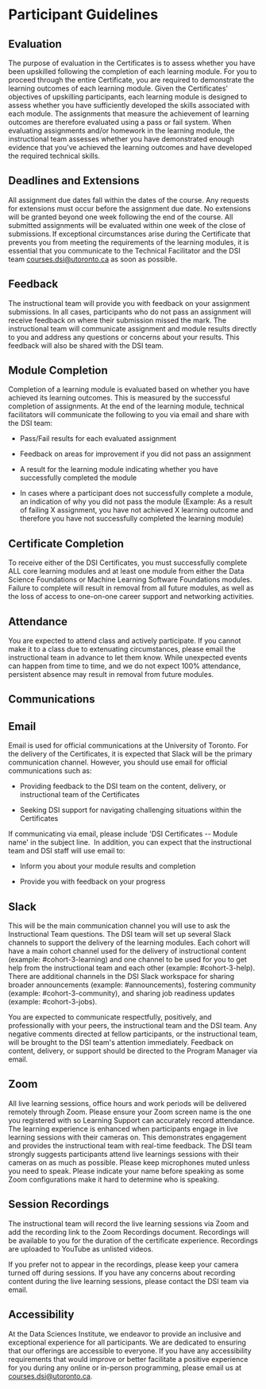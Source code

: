 # Participant Guidelines

## Evaluation

The purpose of evaluation in the Certificates is to assess whether you have been upskilled following the completion of each learning module. For you to proceed through the entire Certificate, you are required to demonstrate the learning outcomes of each learning module. Given the Certificates' objectives of upskilling participants, each learning module is designed to assess whether you have sufficiently developed the skills associated with each module. The assignments that measure the achievement of learning outcomes are therefore evaluated using a pass or fail system. When evaluating assignments and/or homework in the learning module, the instructional team assesses whether you have demonstrated enough evidence that you've achieved the learning outcomes and have developed the required technical skills. 

## Deadlines and Extensions

All assignment due dates fall within the dates of the course. Any requests for extensions must occur before the assignment due date. No extensions will be granted beyond one week following the end of the course. All submitted assignments will be evaluated within one week of the close of submissions. If exceptional circumstances arise during the Certificate that prevents you from meeting the requirements of the learning modules, it is essential that you communicate to the Technical Facilitator and the DSI team courses.dsi@utoronto.ca as soon as possible. 

## Feedback

The instructional team will provide you with feedback on your assignment submissions. In all cases, participants who do not pass an assignment will receive feedback on where their submission missed the mark. The instructional team will communicate assignment and module results directly to you and address any questions or concerns about your results. This feedback will also be shared with the DSI team. 

## Module Completion

Completion of a learning module is evaluated based on whether you have achieved its learning outcomes. This is measured by the successful completion of assignments. At the end of the learning module, technical facilitators will communicate the following to you via email and share with the DSI team: 

-   Pass/Fail results for each evaluated assignment 

-   Feedback on areas for improvement if you did not pass an assignment 

-   A result for the learning module indicating whether you have successfully completed the module 

-   In cases where a participant does not successfully complete a module, an indication of why you did not pass the module (Example: As a result of failing X assignment, you have not achieved X learning outcome and therefore you have not successfully completed the learning module) 

## Certificate Completion

To receive either of the DSI Certificates, you must successfully complete ALL core learning modules and at least one module from either the Data Science Foundations or Machine Learning Software Foundations modules. Failure to complete will result in removal from all future modules, as well as the loss of access to one-on-one career support and networking activities. 

## Attendance

You are expected to attend class and actively participate. If you cannot make it to a class due to extenuating circumstances, please email the instructional team in advance to let them know. While unexpected events can happen from time to time, and we do not expect 100% attendance, persistent absence may result in removal from future modules. 

## Communications

## Email

Email is used for official communications at the University of Toronto. For the delivery of the Certificates, it is expected that Slack will be the primary communication channel. However, you should use email for official communications such as: 

-   Providing feedback to the DSI team on the content, delivery, or instructional team of the Certificates 

-   Seeking DSI support for navigating challenging situations within the Certificates 

If communicating via email, please include 'DSI Certificates -- Module name' in the subject line. 
In addition, you can expect that the instructional team and DSI staff will use email to: 

-   Inform you about your module results and completion 

-   Provide you with feedback on your progress 

## Slack

This will be the main communication channel you will use to ask the Instructional Team questions. The DSI team will set up several Slack channels to support the delivery of the learning modules. Each cohort will have a main cohort channel used for the delivery of instructional content (example: #cohort-3-learning) and one channel to be used for you to get help from the instructional team and each other (example: #cohort-3-help). There are additional channels in the DSI Slack workspace for sharing broader announcements (example: #announcements), fostering community (example: #cohort-3-community), and sharing job readiness updates (example: #cohort-3-jobs). 

You are expected to communicate respectfully, positively, and professionally with your peers, the instructional team and the DSI team. Any negative comments directed at fellow participants, or the instructional team, will be brought to the DSI team's attention immediately. Feedback on content, delivery, or support should be directed to the Program Manager via email. 

## Zoom

All live learning sessions, office hours and work periods will be delivered remotely through Zoom. Please ensure your Zoom screen name is the one you registered with so Learning Support can accurately record attendance. The learning experience is enhanced when participants engage in live learning sessions with their cameras on. This demonstrates engagement and provides the instructional team with real-time feedback. The DSI team strongly suggests participants attend live learnings sessions with their cameras on as much as possible. Please keep microphones muted unless you need to speak. Please indicate your name before speaking as some Zoom configurations make it hard to determine who is speaking. 

## Session Recordings

The instructional team will record the live learning sessions via Zoom and add the recording link to the Zoom Recordings document. Recordings will be available to you for the duration of the certificate experience. Recordings are uploaded to YouTube as unlisted videos. 

If you prefer not to appear in the recordings, please keep your camera turned off during sessions. If you have any concerns about recording content during the live learning sessions, please contact the DSI team via email. 

## Accessibility

At the Data Sciences Institute, we endeavor to provide an inclusive and exceptional experience for all participants. We are dedicated to ensuring that our offerings are accessible to everyone. If you have any accessibility requirements that would improve or better facilitate a positive experience for you during any online or in-person programming, please email us at courses.dsi@utoronto.ca.
